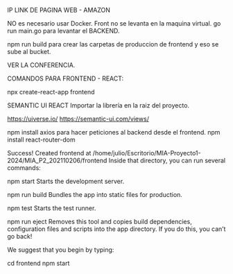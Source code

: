IP 
LINK DE PAGINA WEB - AMAZON

NO es necesario usar Docker.
Front no se levanta en la maquina virtual.
go run main.go para levantar el BACKEND.

npm run build para crear las carpetas de produccion de frontend y eso se sube al bucket.

VER LA CONFERENCIA.


COMANDOS PARA FRONTEND - REACT:


npx create-react-app frontend

SEMANTIC UI REACT
Importar la librería en la raiz del proyecto.

https://uiverse.io/
https://semantic-ui.com/views/

npm install axios para hacer peticiones al backend desde el frontend.
npm install react-router-dom


Success! Created frontend at /home/julio/Escritorio/MIA-Proyecto1-2024/MIA_P2_202110206/frontend
Inside that directory, you can run several commands:

  npm start
    Starts the development server.

  npm run build
    Bundles the app into static files for production.

  npm test
    Starts the test runner.

  npm run eject
    Removes this tool and copies build dependencies, configuration files
    and scripts into the app directory. If you do this, you can’t go back!

We suggest that you begin by typing:

  cd frontend
  npm start